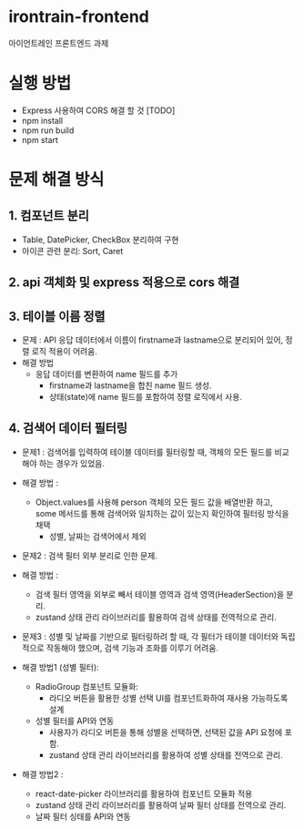 # irontrain-frontend

아이언트레인 프론트엔드 과제

# 실행 방법

- Express 사용하여 CORS 해결 할 것 [TODO]
- npm install
- npm run build
- npm start

# 문제 해결 방식

## 1. 컴포넌트 분리

- Table, DatePicker, CheckBox 분리하여 구현
- 아이콘 관련 분리: Sort, Caret

## 2. api 객체화 및 express 적용으로 cors 해결

## 3. 테이블 이름 정렬

- 문제 : API 응답 데이터에서 이름이 firstname과 lastname으로 분리되어 있어, 정렬 로직 적용이 어려움.
- 해결 방법
  - 응답 데이터를 변환하여 name 필드를 추가
    - firstname과 lastname을 합친 name 필드 생성.
    - 상태(state)에 name 필드를 포함하여 정렬 로직에서 사용.

## 4. 검색어 데이터 필터링

- 문제1 : 검색어를 입력하여 테이블 데이터를 필터링할 때, 객체의 모든 필드를 비교해야 하는 경우가 있었음.
- 해결 방법 :

  - Object.values를 사용해 person 객체의 모든 필드 값을 배열반환 하고, some 메서드를 통해 검색어와 일치하는 값이 있는지 확인하여 필터링 방식을 채택
    - 성별, 날짜는 검색어에서 제외

- 문제2 : 검색 필터 외부 분리로 인한 문제.
- 해결 방법 :

  - 검색 필터 영역을 외부로 빼서 테이블 영역과 검색 영역(HeaderSection)을 분리.
  - zustand 상태 관리 라이브러리를 활용하여 검색 상태를 전역적으로 관리.

- 문제3 : 성별 및 날짜를 기반으로 필터링하려 할 때, 각 필터가 테이블 데이터와 독립적으로 작동해야 했으며, 검색 기능과 조화를 이루기 어려움.
- 해결 방법1 (성별 필터):
  - RadioGroup 컴포넌트 모듈화:
    - 라디오 버튼을 활용한 성별 선택 UI를 컴포넌트화하여 재사용 가능하도록 설계
  - 성별 필터를 API와 연동
    - 사용자가 라디오 버튼을 통해 성별을 선택하면, 선택된 값을 API 요청에 포함.
    - zustand 상태 관리 라이브러리를 활용하여 성별 상태를 전역으로 관리.
- 해결 방법2 :
  - react-date-picker 라이브러리를 활용하여 컴포넌트 모듈화 적용
  - zustand 상태 관리 라이브러리를 활용하여 날짜 필터 상태를 전역으로 관리.
  - 날짜 필터 싱태를 API와 연동
